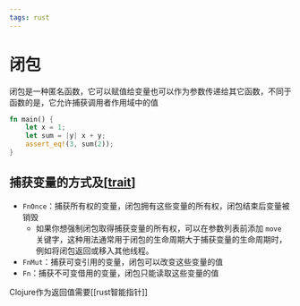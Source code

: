 ```yaml
---
tags: rust
---
```

# 闭包

闭包是一种匿名函数，它可以赋值给变量也可以作为参数传递给其它函数，不同于函数的是，它允许捕获调用者作用域中的值

```rust
fn main() {
    let x = 1;
    let sum = |y| x + y;
    assert_eq!(3, sum(2));
}
```

## 捕获变量的方式及[[trait]]

- `FnOnce`：捕获所有权的变量，闭包拥有这些变量的所有权，闭包结束后变量被销毁
  - 如果你想强制闭包取得捕获变量的所有权，可以在参数列表前添加 `move` 关键字，这种用法通常用于闭包的生命周期大于捕获变量的生命周期时，例如将闭包返回或移入其他线程。
- `FnMut`：捕获可变引用的变量，闭包可以改变这些变量的值
- `Fn`：捕获不可变借用的变量，闭包只能读取这些变量的值

Clojure作为返回值需要[[rust智能指针]]

[//begin]: # "Autogenerated link references for markdown compatibility"
[trait]: ../concept/trait.md "trait"
[//end]: # "Autogenerated link references"